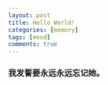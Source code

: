 ```yaml
---
layout: post
title: Hello World!
categories: [memory]
tags: [mood]
comments: true
---
```



### 我发誓要永远永远忘记她。
